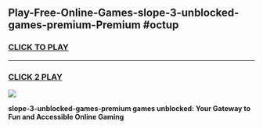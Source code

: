 
## Play-Free-Online-Games-slope-3-unblocked-games-premium-Premium #octup
<h3>
<a href="https://premium.freeplayer.one?title=slope-3-unblocked-games-premium&ref=8M">CLICK TO PLAY</a></h3>
<hr>

<h3>
<a href="https://premium.freeplayer.one?title=slope-3-unblocked-games-premium&ref=8M">CLICK 2 PLAY</a>
  
</h3>

<a href="https://premium.freeplayer.one?title=slope-3-unblocked-games-premium&ref=8M"><img src="https://clearcache.store/games.png"></a>


**slope-3-unblocked-games-premium games unblocked: Your Gateway to Fun and Accessible Online Gaming**
